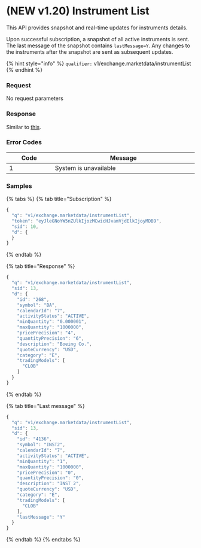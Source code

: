 # (NEW v1.20) Instrument List

This API provides snapshot and real-time updates for instruments details.&#x20;

Upon successful subscription, a snapshot of all active instruments is sent. The last message of the snapshot contains `lastMessage=Y`. Any changes to the instruments after the snapshot are sent as subsequent updates.

{% hint style="info" %}
`qualifier:` v1/exchange.marketdata/instrumentList
{% endhint %}

### **Request**

No request parameters



### **Response**

Similar to [this](https://documenter.getpostman.com/view/6229811/TzCV3jcq#f11697b8-fc27-4c58-90d1-b15e73f47de3).

###

### **Error Codes**

<table><thead><tr><th width="150">Code</th><th width="554.4285714285713">Message</th></tr></thead><tbody><tr><td>1</td><td>System is unavailable</td></tr></tbody></table>



### **Samples**

{% tabs %}
{% tab title="Subscription" %}
```javascript
{
  "q": "v1/exchange.marketdata/instrumentList",
  "token": "eyJleGNoYW5nZUlkIjozMCwicHJvamVjdElkIjoyMDB9",
  "sid": 10,
  "d": {
  }
}
```
{% endtab %}

{% tab title="Response" %}
```javascript
{
  "q": "v1/exchange.marketdata/instrumentList",
  "sid": 13,
  "d": {
    "id": "268",
    "symbol": "BA",
    "calendarId": "7",
    "activityStatus": "ACTIVE",
    "minQuantity": "0.000001",
    "maxQuantity": "1000000",
    "pricePrecision": "4",
    "quantityPrecision": "6",
    "description": "Boeing Co.",
    "quoteCurrency": "USD",
    "category": "E",
    "tradingModels": [
      "CLOB"
    ]
  }
}
```
{% endtab %}

{% tab title="Last message" %}
```javascript
{
  "q": "v1/exchange.marketdata/instrumentList",
  "sid": 13,
  "d": {
    "id": "4136",
    "symbol": "INST2",
    "calendarId": "7",
    "activityStatus": "ACTIVE",
    "minQuantity": "1",
    "maxQuantity": "1000000",
    "pricePrecision": "0",
    "quantityPrecision": "0",
    "description": "INST 2",
    "quoteCurrency": "USD",
    "category": "E",
    "tradingModels": [
      "CLOB"
    ],
    "lastMessage": "Y"
  }
}
```
{% endtab %}
{% endtabs %}

